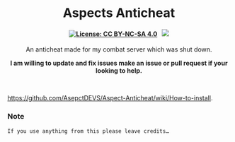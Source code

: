 <p align="center">
	<h1 align="center">
		Aspects Anticheat
	</h1>
	<h4 align="center">
        <a href="https://creativecommons.org/licenses/by-nc-sa/4.0/"><img src="https://img.shields.io/badge/License-CC%20BY--NC--SA%204.0-lightgrey.svg" alt="License: CC BY-NC-SA 4.0"></img></a>
        &nbsp;
		<a href="https://discord.gg/SHz9z3G4e2"><img src="https://discordapp.com/api/guilds/885198955305107467/widget.png?style=shield"></img></a>
	</h4>
	<p align="center">
An anticheat made for my combat server which was shut down.
</p>
    <p align="center">
		<b>
I am willing to update and fix issues make an issue or pull request if your looking to help.		</b> 
	</p>
</p>

<br/>

https://github.com/AsepctDEVS/Aspect-Anticheat/wiki/How-to-install.
### Note 
```
If you use anything from this please leave credits…

```
